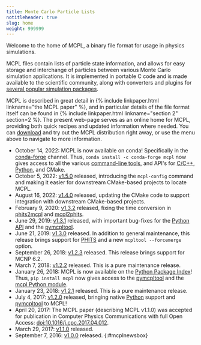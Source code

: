 ```yaml
---
title: Monte Carlo Particle Lists
notitleheader: true
slug: home
weight: 999999
---
```


Welcome to the home of MCPL, a binary file format for usage in physics simulations.

MCPL files contain lists of particle state information, and allows for easy
storage and interchange of particles between various Monte Carlo simulation
applications. It is implemented in portable C code and is made available to the
scientific community, along with converters and plugins for [several popular
simulation packages](LOCAL:hooks/).

MCPL is described in great detail in {% include
linkpaper.html linkname="the MCPL paper" %}, and in particular details of the file format itself can be
found in {% include linkpaper.html linkname="section 2"
section=2 %}. The present web-page serves as an online home for MCPL, providing
both quick recipes and updated information where needed. You can [download](LOCAL:get/)
and try out the MCPL distribution right away, or use the
menu above to navigate to more information.

* October 14, 2022:
  MCPL is now available on conda! Specifically in the [conda-forge](https://conda-forge.org/)
  channel.  Thus, `conda install -c conda-forge mcpl` now gives access to all the various
  [command-line tools](LOCAL:usage_cmdline), and API's for [C/C++](LOCAL:usage_c),
  [Python](LOCAL:usage_python), and CMake.
* October 5, 2022:
  [v1.5.0](https://github.com/mctools/mcpl/releases/tag/v1.5.0)
  released, introducing the `mcpl-config` command and making it easier
  for downstream CMake-based projects to locate MCPL.
* August 16, 2022:
  [v1.4.0](https://github.com/mctools/mcpl/releases/tag/v1.4.0)
  released, updating the CMake code to support integration with
  downstream CMake-based projects.
* February 9, 2020:
  [v1.3.2](https://github.com/mctools/mcpl/releases/tag/v1.3.2)
  released, fixing the time conversion in [phits2mcpl](LOCAL:hooks_phits)
  and [mcpl2phits](LOCAL:hooks_phits).
* June 29, 2019:
  [v1.3.1](https://github.com/mctools/mcpl/releases/tag/v1.3.1)
  released, with important bug-fixes for the [Python API](LOCAL:usage_python)
  and the [pymcpltool](LOCAL:usage_cmdline#extract-statistics-from-a-file).
* June 21, 2019:
  [v1.3.0](https://github.com/mctools/mcpl/releases/tag/v1.3.0)
  released. In addition to general maintenance, this release brings support for
  [PHITS](https://phits.jaea.go.jp/) and a new `mcpltool --forcemerge` option.
* September 26, 2018:
  [v1.2.3](https://github.com/mctools/mcpl/releases/tag/v1.2.3)
  released. This release brings support for MCNP 6.2.
* March 7, 2018:
  [v1.2.2](https://github.com/mctools/mcpl/releases/tag/v1.2.2)
  released. This is a pure maintenance release.
* January 26, 2018:
  MCPL is now available on the [Python Package Index](https://pypi.python.org/pypi/mcpl)!
  Thus, `pip install mcpl` now gives access to the [pymcpltool](LOCAL:usage_cmdline#extract-statistics-from-a-file)
  and the [mcpl Python module](LOCAL:usage_python).
* January 23, 2018:
  [v1.2.1](https://github.com/mctools/mcpl/releases/tag/v1.2.1)
  released. This is a pure maintenance release.
* July 4, 2017:
  [v1.2.0](https://github.com/mctools/mcpl/releases/tag/v1.2.0)
  released, bringing native [Python](LOCAL:usage_python) support and
  [pymcpltool](LOCAL:usage_cmdline#extract-statistics-from-a-file) to MCPL!
* April 20, 2017: The MCPL paper (describing MCPL v1.1.0) was accepted for publication in Computer
  Physics Communications with full Open Access:
  [doi:10.1016/j.cpc.2017.04.012](https://doi.org/10.1016/j.cpc.2017.04.012).
* March 29, 2017:
  [v1.1.0](https://github.com/mctools/mcpl/releases/tag/v1.1.0) released.
* September 7, 2016:
  [v1.0.0](https://github.com/mctools/mcpl/releases/tag/v1.0.0) released.
{:#mcplnewsbox}
